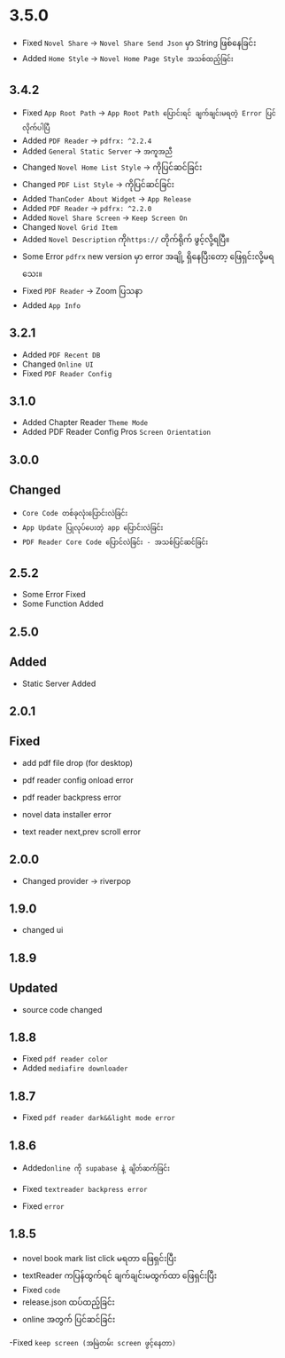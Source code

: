 # 3.5.0

- Fixed `Novel Share` -> `Novel Share Send Json` မှာ String ဖြစ်နေခြင်း
- Added `Home Style` -> `Novel Home Page Style အသစ်ထည့်ခြင်း`

## 3.4.2

<!-- - Fixed `Theme` -> `Theme Choser ပြောင်းလဲရင် auto မပြောင်းလဲခြင်း` -->

- Fixed `App Root Path` -> `App Root Path ပြောင်းရင် ချက်ချင်းမရတဲ့ Error ပြင်လိုက်ပါပြီ`
- Added `PDF Reader` -> `pdfrx: ^2.2.4`
- Added `General Static Server` -> `အကူအညီ`
- Changed `Novel Home List Style` -> ကိုပြင်ဆင်ခြင်း
- Changed `PDF List Style` -> ကိုပြင်ဆင်ခြင်း
- Added `ThanCoder About Widget` -> `App Release`
- Added `PDF Reader` -> `pdfrx: ^2.2.0`
- Added `Novel Share Screen` -> `Keep Screen On`
- Changed `Novel Grid Item`
- Added `Novel Description` ကို`https://` တိုက်ရိုက် ဖွင့်လို့ရပြီ။
- Some Error `pdfrx` new version မှာ error အချို့ ရှိနေပြီးတော့ ဖြေရှင်းလို့မရသေး။
- Fixed `PDF Reader` -> Zoom ပြသနာ
- Added `App Info`

## 3.2.1

- Added `PDF Recent DB`
- Changed `Online UI`
- Fixed `PDF Reader Config`

## 3.1.0

- Added Chapter Reader `Theme Mode`
- Added PDF Reader Config Pros `Screen Orientation`

## 3.0.0

## Changed

- `Core Code တစ်ခုလုံးပြောင်းလဲခြင်း`
- `App Update ပြုလုပ်ပေးတဲ့ app ပြောင်းလဲခြင်း`
- `PDF Reader Core Code ပြောင်လဲခြင်း - အသစ်ပြင်ဆင်ခြင်း`

## 2.5.2

- Some Error Fixed
- Some Function Added

## 2.5.0

## Added

- Static Server Added

## 2.0.1

## Fixed

- add pdf file drop (for desktop)

- pdf reader config onload error
- pdf reader backpress error
- novel data installer error
- text reader next,prev scroll error

## 2.0.0

- Changed provider -> riverpop

## 1.9.0

- changed ui

## 1.8.9

## Updated

- source code changed

## 1.8.8

- Fixed `pdf reader color`
- Added `mediafire downloader`

## 1.8.7

- Fixed `pdf reader dark&&light mode error`

## 1.8.6

- Added`online ကို supabase နဲ့ ချိတ်ဆက်ခြင်း`

- Fixed `textreader backpress error`
- Fixed `error`

## 1.8.5

- novel book mark list click မရတာ ဖြေရှင်းပြီး
- textReader ကပြန်ထွက်ရင် ချက်ချင်းမထွက်ထာ ဖြေရှင်းပြီး
- Fixed `code`
- release.json ထပ်ထည့်ခြင်း
- online အတွက် ပြင်ဆင်ခြင်း

-Fixed `keep screen (အမြဲတမ်း screen ဖွင့်နေတာ)`

